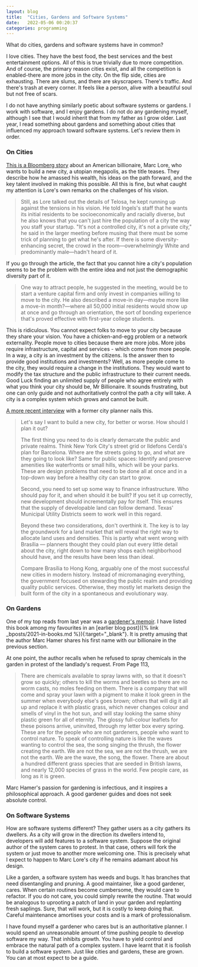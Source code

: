 ```yaml
---
layout: blog
title:  "Cities, Gardens and Software Systems"
date:   2022-05-06 00:20:37
categories: programming
---
```


What do cities, gardens and software systems have in common?

I love cities. They have the best food, the best services and the best entertainment options. All of this is true trivially due to more competition. And of course, the primary reason cities exist, and all the competition is enabled-there are more jobs in the city. On the flip side, cities are exhausting. There are slums, and there are skyscrapers. There's traffic. And there's trash at every corner. It feels like a person, alive with a beautiful soul but not free of scars.

I do not have anything similarly poetic about software systems or gardens. I work with software, and I enjoy gardens. I do not do any gardening myself, although I see that I would inherit that from my father as I grow older.
Last year, I read something about gardens and something about cities that influenced my approach toward software systems. Let's review them in order.

### On Cities

[This is a Bloomberg story](https://www.bloomberg.com/news/features/2021-09-01/how-diapers-com-founder-marc-lore-plans-to-build-utopian-city-telosa) about an American billionaire, Marc Lore, who wants to build a new city, a utopian megapolis, as the title teases. They describe how he amassed his wealth, his ideas on the path forward, and the key talent involved in making this possible. All this is fine, but what caught my attention is Lore's own remarks on the challenges of his vision.


<blockquote>
Still, as Lore talked out the details of Telosa, he kept running up against the tensions in his vision. He told Ingels's staff that he wants its initial residents to be socioeconomically and racially diverse, but he also knows that you can't just hire the population of a city the way you staff your startup. "It's not a controlled city, it's not a private city," he said in the larger meeting before musing that there must be some trick of planning to get what he's after. If there is some diversity-enhancing secret, the crowd in the room—overwhelmingly White and predominantly male—hadn't heard of it.
</blockquote>

If you go through the article, the fact that you cannot hire a city's population seems to be the problem with the entire idea and not just the demographic diversity part of it.

<blockquote>
One way to attract people, he suggested in the meeting, would be to start a venture capital firm and only invest in companies willing to move to the city. He also described a move-in day—maybe more like a move-in month?—where all 50,000 initial residents would show up at once and go through an orientation, the sort of bonding experience that's proved effective with first-year college students.
</blockquote>

This is ridiculous. You cannot expect folks to move to your city because they share your vision. You have a chicken-and-egg problem or a network externality. People move to cities because there are more jobs. More jobs require infrastructure, capital and services - which come from more people. In a way, a city is an investment by the citizens. Is the answer then to provide good institutions and investments? Well, as more people come to the city, they would require a change in the institutions. They would want to modify the tax structure and the public infrastructure to their current needs. Good Luck finding an unlimited supply of people who agree entirely with what you think your city should be, Mr Billionaire. It sounds frustrating, but one can only guide and not authoritatively control the path a city will take. A city is a complex system which grows and cannot be built.

[A more recent interview](https://www.bloomberg.com/news/articles/2022-04-08/why-don-t-we-just-build-new-cities) with a former city planner nails this.

<blockquote>
Let's say I want to build a new city, for better or worse. How should I plan it out?

The first thing you need to do is clearly demarcate the public and private realms. Think New York City's street grid or Ildefons Cerdà's plan for Barcelona. Where are the streets going to go, and what are they going to look like? Same for public spaces: Identify and preserve amenities like waterfronts or small hills, which will be your parks. These are design problems that need to be done all at once and in a top-down way before a healthy city can start to grow.

Second, you need to set up some way to finance infrastructure. Who should pay for it, and when should it be built? If you set it up correctly, new development should incrementally pay for itself. This ensures that the supply of developable land can follow demand. Texas' Municipal Utility Districts seem to work well in this regard. 

Beyond these two considerations, don't overthink it. The key is to lay the groundwork for a land market that will reveal the right way to allocate land uses and densities. This is partly what went wrong with Brasília — planners thought they could plan out every little detail about the city, right down to how many shops each neighborhood should have, and the results have been less than ideal. 

Compare Brasília to Hong Kong, arguably one of the most successful new cities in modern history. Instead of micromanaging everything, the government focused on stewarding the public realm and providing quality public services. Otherwise, they mostly let markets design the built form of the city in a spontaneous and evolutionary way.
</blockquote>

### On Gardens

One of my top reads from last year was a [gardener's memoir](https://www.goodreads.com/book/show/53176781-seed-to-dust). I have listed this book among my favourites in an [earlier blog post]({% link _bposts/2021-in-books.md %}){:target="_blank"}. It is pretty amusing that the author Marc Hamer shares his first name with our billionaire in the previous section.

At one point, the author recalls when he refused to spray chemicals in the garden in protest of the landlady's request. From Page 113,
<blockquote>
There are chemicals available to spray lawns with, so that it doesn't grow so quickly; others to kill the worms and beetles so there are no worm casts, no moles feeding on them. There is a company that will come and spray your lawn with a pigment to make it look green in the summer when everybody else's goes brown; others that will dig it all up and replace it with plastic grass, which never changes colour and smells of vinyl in the hot sun, and will stay looking the same shiny plastic green for all of eternity. The glossy full-colour leaflets for these poisons arrive, uninvited, through my letter box every spring. These are for the people who are not gardeners, people who want to control nature. To speak of controlling nature is like the waves wanting to control the sea, the song singing the thrush, the flower creating the earth. We are not the sea, we are not the thrush, we are not the earth. We are the wave, the song, the flower. There are about a hundred different grass species that are seeded in British lawns, and nearly 12,000 species of grass in the world. Few people care, as long as it is green.
</blockquote>

Marc Hamer's passion for gardening is infectious, and it inspires a philosophical approach. A good gardener guides and does not seek absolute control.

### On Software Systems

How are software systems different? They gather users as a city gathers its dwellers. As a city will grow in the direction its dwellers intend to, developers will add features to a software system. Suppose the original author of the system cares to protest. In that case, others will fork the system or just move to another more welcoming one. This is precisely what I expect to happen to Marc Lore's city if he remains adamant about his design. 

Like a garden, a software system has weeds and bugs. It has branches that need disentangling and pruning. A good maintainer, like a good gardener, cares. When certain routines become cumbersome, they would care to refactor. If you do not care, you could simply rewrite the routine. That would be analogous to uprooting a patch of land in your garden and replanting fresh saplings. Sure, that will work, but it is costly to keep doing that. Careful maintenance amortises your costs and is a mark of professionalism. 

I have found myself a gardener who cares but is an authoritative planner. I would spend an unreasonable amount of time pushing people to develop software my way. That inhibits growth. You have to yield control and embrace the natural path of a complex system. I have learnt that it is foolish to build a software system. Just like cities and gardens, these are grown. You can at most expect to be a guide.
